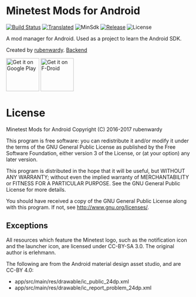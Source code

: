 # Minetest Mods for Android

[![Build Status](https://travis-ci.org/rubenwardy/mtmods4android.svg?branch=master)](https://travis-ci.org/rubenwardy/mtmods4android)
[![Translated](https://img.shields.io/badge/translated-weblate-blue.svg)](https://hosted.weblate.org/projects/minetest/mtmods4android/) 
![MinSdk](https://img.shields.io/badge/MinSdk-14-blue.svg)
[![Release](https://img.shields.io/github/release/rubenwardy/mtmods4android.svg)](https://github.com/rubenwardy/mtmods4android/releases)
![License](https://img.shields.io/badge/license-GPLv3-blue.svg)

A mod manager for Android. Used as a project to learn the Android SDK.

Created by [rubenwardy](http://rubenwardy.com). [Backend](http://app-mtmm.rubenwardy.com)

<a href="https://play.google.com/store/apps/details?id=com.rubenwardy.minetestmodmanager" target="_blank">
<img src="https://play.google.com/intl/en_us/badges/images/generic/en-play-badge.png" alt="Get it on Google Play" height="90"/></a>
<a href="https://f-droid.org/packages/com.rubenwardy.minetestmodmanager/" target="_blank">
<img src="https://fdroid.gitlab.io/artwork/badge/get-it-on.png" alt="Get it on F-Droid" height="90"/></a>

# License

Minetest Mods for Android
Copyright (C) 2016-2017 rubenwardy

This program is free software: you can redistribute it and/or modify
it under the terms of the GNU General Public License as published by
the Free Software Foundation, either version 3 of the License, or
(at your option) any later version.

This program is distributed in the hope that it will be useful,
but WITHOUT ANY WARRANTY; without even the implied warranty of
MERCHANTABILITY or FITNESS FOR A PARTICULAR PURPOSE.  See the
GNU General Public License for more details.

You should have received a copy of the GNU General Public License
along with this program.  If not, see <http://www.gnu.org/licenses/>.


## Exceptions

All resources which feature the Minetest logo, such as the notification icon and the launcher icon,
are licensed under CC-BY-SA 3.0. The original author is erlehmann.

The following are from the Android material design asset studio, and are CC-BY 4.0:

* app/src/main/res/drawable/ic_public_24dp.xml
* app/src/main/res/drawable/ic_report_problem_24dp.xml
